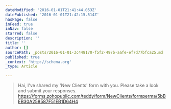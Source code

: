 ```yaml
---
dateModified: '2016-01-01T21:41:44.053Z'
datePublished: '2016-01-01T21:42:15.514Z'
hasPage: false
inFeed: true
inNav: false
starred: false
description: ''
title: ''
author: []
sourcePath: _posts/2016-01-01-3c448170-f5f2-497b-aafe-ef7d77bfca25.md
published: true
_context: 'http://schema.org'
_type: Article

---
```

> Hai, 
> I've shared my 'New Clients' form with you. Please take a look and submit your responses.
> https://forms.zohopublic.com/teddy/form/NewClients/formperma/5bBEB30A258587F51EB1D64H4
